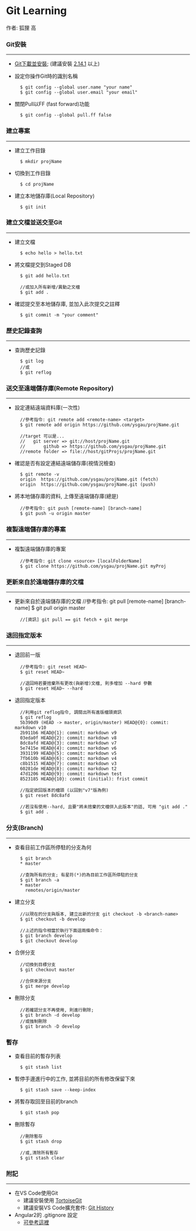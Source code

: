 Git Learning
======

作者: 狐狸 高


### Git安裝
------
* [Git下載並安裝](https://git-scm.com/downloads); (建議安裝 [2.14.1](https://github.com/git-for-windows/git/releases/download/v2.14.1.windows.1/Git-2.14.1-64-bit.exe) 以上)
* 設定你操作Git時的識別名稱

		$ git config --global user.name "your name"
		$ git config --global user.email "your email"

* 關閉Pull以FF (fast forward)功能

		$ git config --global pull.ff false

### 建立專案
------
* 建立工作目錄

		$ mkdir projName

* 切換到工作目錄

		$ cd projName

* 建立本地儲存庫(Local Repository)

		$ git init


### 建立文檔並送交至Git
------

* 建立文檔

		$ echo hello > hello.txt

* 將文檔提交到Staged DB

		$ git add hello.txt
		
		//或加入所有新增/異動之文檔
		$ git add .

* 確認提交至本地儲存庫, 並加入此次提交之註釋

		$ git commit -m "your comment"


### 歷史記錄查詢
------

* 查詢歷史記錄


		$ git log
		//或
		$ git reflog


### 送交至遠端儲存庫(Remote Repository)
------

* 設定連結遠端資料庫(一次性)

		//參考指令: git remote add <remote-name> <target>
		$ git remote add origin https://github.com/ysgau/projName.git
		
		//target 可以是...
		//   git server => git://host/projName.git
		//       github => https://github.com/ysgau/projName.git
		//remote folder => file://host/gitProjs/projName.git

* 確認是否有設定連結遠端儲存庫(視情況檢查)

		$ git remote -v
		origin  https://github.com/ysgau/projName.git (fetch)
		origin  https://github.com/ysgau/projName.git (push)

* 將本地儲存庫的資料, 上傳至遠端儲存庫(總是)

		//參考指令: git push [remote-name] [branch-name]
		$ git push -u origin master

### 複製遠端儲存庫的專案
------

* 複製遠端儲存庫的專案

		//參考指令: git clone <source> [localFolderName]
		$ git clone https://github.com/ysgau/projName.git myProj

### 更新來自於遠端儲存庫的文檔
------

* 更新來自於遠端儲存庫的文檔
		//參考指令: git pull [remote-name] [branch-name]
		$ git pull origin master
		
		//[資訊] git pull == git fetch + git merge

### 退回指定版本
------

* 退回前一版

		//參考指令: git reset HEAD~
		$ git reset HEAD~
		
		//退回時若要捨棄所有更改(與新增)文檔, 則多增加 --hard 參數
		$ git reset HEAD~ --hard

* 退回指定版本

		//利用git reflog指令, 調閱出所有進版檔頭資訊
		$ git reflog
		5b390d9 (HEAD -> master, origin/master) HEAD@{0}: commit: markdown v10
		2b911b6 HEAD@{1}: commit: markdown v9
		03eda0f HEAD@{2}: commit: markdown v8
		8dc8afd HEAD@{3}: commit: markdown v7
		5e7415e HEAD@{4}: commit: markdown v6
		3931199 HEAD@{5}: commit: markdown v5
		7fb610b HEAD@{6}: commit: markdown v4
		c8b1515 HEAD@{7}: commit: markdown v3
		60281de HEAD@{8}: commit: markdown t2
		47d1206 HEAD@{9}: commit: markdown test
		8523185 HEAD@{10}: commit (initial): frist commit
		
		//指定欲回版本的檔頭 (以回到"v7"版為例)
		$ git reset 8dc8afd 

		//若沒有使用--hard, 且要"將未捨棄的文檔併入此版本"的話, 可用 "git add ."
		$ git add .

### 分支(Branch)
------

* 查看目前工作區所停駐的分支為何

		$ git branch
		* master
		
		//查詢所有的分支; 有星符(*)的為目前工作區所停駐的分支
		$ git branch -a
		* master
		  remotes/origin/master

* 建立分支

		//以現在的分支與版本, 建立出新的分支 git checkout -b <branch-name>
		$ git checkout -b develop
		
		//上述的指令相當於執行下面這兩條命令：
		$ git branch develop
		$ git checkout develop

* 合併分支

		//切換到目標分支
		$ git checkout master
		
		//合併來源分支
		$ git merge develop

* 刪除分支

		//若確認分支不再使用, 則進行刪除;
		$ git branch -d develop
		//或強制刪除
		$ git branch -D develop

### 暫存

* 查看目前的暫存列表

        $ git stash list

* 暫停手邊進行中的工作, 並將目前的所有修改保留下來

        $ git stash save --keep-index

* 將暫存取回至目前的branch

        $ git stash pop

* 刪除暫存

        //刪除暫存
        $ git stash drop
        
        //或,清除所有暫存
        $ git stash clear


### 附記
------

* 在VS Code使用Git
	- 建議安裝使用 [TortoiseGit](https://tortoisegit.org/download/)
	- 建議安裝VS Code擴充套件: [Git History](https://marketplace.visualstudio.com/items?itemName=donjayamanne.githistory)
* Angular2的 .gitignore 設定
	- [可參考這裡](https://github.com/ysgau/GitLearning/blob/master/.gitignore)